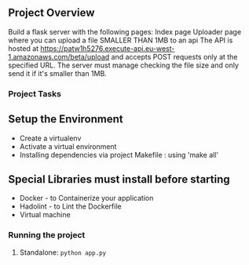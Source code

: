 ## Project Overview
Build a flask server with the following pages:
Index page
Uploader page where you can upload a file SMALLER THAN 1MB to an api
The API is hosted at https://patw1h5276.execute-api.eu-west-1.amazonaws.com/beta/upload and accepts POST requests only at the specified URL.
The server must manage checking the file size and only send it if it's smaller than 1MB.

### Project Tasks



## Setup the Environment
* Create a virtualenv
* Activate a virtual environment
* Installing dependencies via project Makefile : using 'make all'

##  Special Libraries must install before starting
* Docker - to Containerize your application
* Hadolint - to Lint the Dockerfile
* Virtual machine

### Running the project

1. Standalone:  `python app.py`
